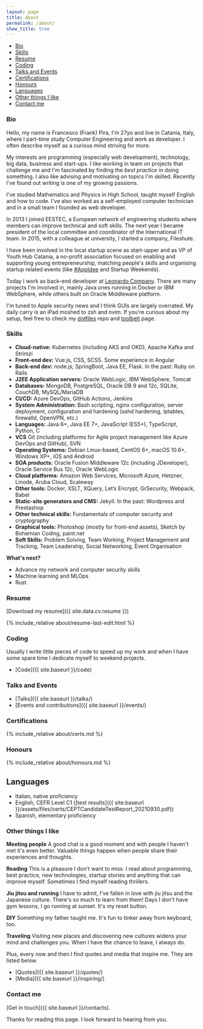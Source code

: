 ```yaml
---
layout: page
title: About
permalink: /about/
show_title: true
---
```


- [Bio](#bio)
- [Skills](#skills)
- [Resume](#resume)
- [Coding](#coding)
- [Talks and Events](#talks-and-events)
- [Certifications](#certifications)
- [Honours](#honours)
- [Languages](#languages)
- [Other things I like](#other-things-i-like)
- [Contact me](#contact-me)

### Bio

Hello, my name is Francesco (Frank) Pira, I'm 27yo and live in Catania, Italy, where I part-time study Computer Engineering and work as developer. I often describe myself as a curious mind striving for more.

My interests are programming (especially web development), technology, big data, business and start-ups. I like working in team on projects that challenge me and I'm fascinated by finding the *best practice* in doing something. I also like advising and motivating on topics I'm skilled. Recently I've found out writing is one of my growing passions.

I've studied Mathematics and Physics in High School, taught myself English and how to code. I've also worked as a self-employed computer technician and in a small team I founded as web developer.

In 2013 I joined EESTEC, a European network of engineering students where members can improve technical and soft skills. The next year I became president of the local committee and coordinator of the International IT team. In 2015, with a colleague at university, I started a company, Fileshute.

I have been involved in the local startup scene as start-upper and as VP of Youth Hub Catania, a no-profit association focused on enabling and supporting young entrepreneurship, matching people's skills and organising startup related events (like [#AppIdee](https://twitter.com/hashtag/AppIdee?src=hash) and Startup Weekends).

Today I work as back-end developer at [Leonardo Company](http://leonardocompany.com/en). There are many projects I'm involved in, mainly Java ones running in Docker or IBM WebSphere, while others built on Oracle Middleware platform.

I'm tuned to Apple security news and I think GUIs are largely overrated. My daily carry is an iPad moshed to zsh and nvim. If you're curious about my setup, feel free to check my [dotfiles]({{site.data.social.github.url}}/dotfiles) repo and [toolbelt]({{site.baseurl}}/my-toolbelt) page.

### Skills

- **Cloud-native:** Kubernetes (including AKS and OKD), Apache Kafka and Strimzi
- **Front-end dev:** Vue.js, CSS, SCSS. Some experience in Angular
- **Back-end dev:** node.js, SpringBoot, Java EE, Flask. In the past: Ruby on Rails
- **J2EE Application servers:** Oracle WebLogic, IBM WebSphere, Tomcat
- **Databases:** MongoDB, PostgreSQL, Oracle DB 9 and 12c, SQLite, CouchDB, MySQL/MariaDB
- **CI/CD:** Azure DevOps, GitHub Actions, Jenkins
- **System Administration:** Bash scripting, nginx configuration, server deployment, configuration and hardening (sshd hardening, Iptables, firewalld, OpenVPN, etc.)
- **Languages:** Java 6+, Java EE 7+, JavaScript (ES5+), TypeScript, Python, C
- **VCS** Git (including platforms for Agile project management like Azure DevOps and GitHub), SVN
- **Operating Systems:** Debian Linux-based, CentOS 6+, macOS 10.6+, Windows XP+, iOS and Android
- **SOA products:** Oracle Fusion Middleware 12c (including JDeveloper), Oracle Service Bus 12c, Oracle WebLogic
- **Cloud platforms:** Amazon Web Services, Microsoft Azure, Hetzner, Linode, Aruba Cloud, Scaleway
- **Other tools:** Docker, XSLT, XQuery, Let’s Encrypt, GrSecurity, Webpack, Babel
- **Static-site generators and CMS:** Jekyll. In the past: Wordpress and Prestashop
- **Other technical skills:** Fundamentals of computer security and cryptography
- **Graphical tools:** Photoshop (mostly for front-end assets), Sketch by Bohemian Coding, paint.net
- **Soft Skills:** Problem Solving, Team Working, Project Management and Tracking, Team Leadership, Social Networking, Event Organisation

**What's next?**

- Advance my network and computer security skills
- Machine learning and MLOps
- Rust

### Resume

[Download my resume]({{ site.data.cv.resume }})

{% include_relative about/resume-last-edit.html %}

### Coding

Usually I write little pieces of code to speed up my work and when I have some spare time I dedicate myself to weekend projects.

- [Code]({{ site.baseurl }}/code)

### Talks and Events

- [Talks]({{ site.baseurl }}/talks/)
- [Events and contributions]({{ site.baseurl }}/events/)

### Certifications

{% include_relative about/certs.md %}

### Honours

{% include_relative about/honours.md %}

## Languages

- Italian, native proficiency 
- English, CEFR Level C1 ([test results]({{ site.baseurl }}/assets/files/certs/CEPTCandidateTestReport_20210930.pdf))
- Spanish, elementary proficiency

### Other things I like

**Meeting people** A good chat is a good moment and with people I haven't met it's even better. Valuable things happen when people share their experiences and thoughts.

**Reading** This is a pleasure I don't want to miss. I read about programming, best practice, new technologies, startup stories and anything that can improve myself.
Sometimes I find myself reading thrillers.

**Jiu jitsu and running** I have to admit, I've fallen in love with jiu jitsu and the Japanese culture. There's so much to learn from them! Days I don't have gym lessons, I go running at sunset. It's my reset button.

**DIY** Something my father taught me. It's fun to tinker away from keyboard, too.

**Traveling** Visiting new places and discovering new cultures widens your mind and challenges you. When I have the chance to leave, I always do.

Plus, every now and then I find quotes and media that inspire me. They are listed below.

- [Quotes]({{ site.baseurl }}/quotes/)
- [Media]({{ site.baseurl }}/inspiring/)

### Contact me

[Get in touch]({{ site.baseurl }}/contacts).

Thanks for reading this page. I look forward to hearing from you.
